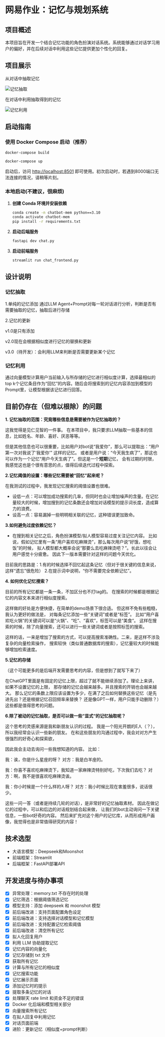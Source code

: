 # 网易作业：记忆与规划系统

## 项目概述
本项目旨在开发一个结合记忆功能的角色扮演对话系统。系统能够通过对话学习用户的偏好，并在后续对话中利用这些记忆提供更加个性化的回复。

## 项目展示

从对话中抽取记忆

![记忆抽取](./assets/记忆抽取.gif)

在对话中利用抽取得到的记忆

![记忆利用](./assets/记忆利用.gif)

## 启动指南

### 使用 Docker Compose 启动（推荐）

```bash
docker-compose build
```
```bash
docker-compose up
```

启动后，访问 [http://localhost:8501](http://localhost:8501) 即可使用。初次启动时，若遇到8000端口无法连接的情况，请稍等片刻。

### 本地启动(不建议，很麻烦)

1. **创建 Conda 环境并安装依赖**
    ```bash
    conda create -n chatbot-mem python==3.10
    conda activate chatbot-mem
    pip install -r requirements.txt
    ```

2. **启动后端服务**
    ```bash
    fastapi dev chat.py
    ```

3. **启动前端服务**
    ```bash
    streamlit run chat_frontend.py
    ```

## 设计说明

### 记忆抽取

1.单纯的记忆添加
通过LLM Agent+Prompt对每一轮对话进行分析，判断是否有需要抽取的记忆，抽取后进行存储

2.记忆的更新

v1.0是只有添加

v2.0现在会根据相似度进行记忆的替换和更新

v3.0（待开发）：会利用LLM来判断是否需要更新某个记忆

### 记忆利用

通过向量模型计算用户当前输入与所存储的记忆进行相似度计算，选择最相似的top k个记忆条目作为“回忆”的内容。随后会将搜索到的记忆内容添加到模型的Prompt里，让模型根据该记忆进行回答。

## 目前仍存在（但难以根除）的问题

**1. 记忆抽取的范围：究竟哪些信息是需要被作为记忆抽取的？**

这我觉得是见仁见智的一件事。
在本项目中，我只要求LLM抽取一些基本的信息，比如姓名、年龄、喜好、厌恶等等。

但是其他信息也可以很重要，比如用户对bot说“我爱你”，那么可以提取出：“用户第一次对我说了‘我爱你’”
这样的记忆。
或者是用户说：“今天我生病了”，那这也可以作为一个记忆“用户今天生病了”。但这是一个**短期**记忆，
会有过期的时限，我感觉这也是个很有意思的点，值得后续迭代过程中探索。

**2.记忆阈值的设置：哪些记忆需要被“回忆”起来呢？**

在我测试的过程中，我发现记忆搜索的阈值设置也很难。

- 设低一点：可以增加成功搜索的几率，但同时也会让增加噪声的含量。在记忆量较大的时候，增加搜到的记忆条数还会增加对话模型的提示词长度，造成算力的浪费。
- 设高一点：容易漏掉一些明明相关联的记忆，这种错误更加致命。

**3.如何避免过度依赖记忆？**

- 在搜到相关记忆之后，角色扮演模型/拟人模型容易过度关注记忆内容。
比如说，假如记忆里有一条“用户喜欢吃麻辣烫”，那么每次用户说“好饿，想吃饭”的时候，
拟人模型都大概率会说“那要么去吃麻辣烫吧？”。长此以往会让用户感觉十分疲惫。
因此下一版本需要针对这样的问题今天优化。

目前我的思路是：1.有的时候选择不回忆起这条记忆（但对于很关键的信息来说，这样“遗忘”很危险）
2.在提示词中说明，“你不需要完全依赖记忆”。

**4. 如何优化记忆搜索？**

目前的所有记忆都是一条一条，不加区分也不打tag的。
在搜索的时候都是根据记忆的内容文本来进行相似度搜索。

这样做的好处是方便快捷，在简单的demo场景下很合适。
但这样不免有些粗糙，我认为更好的做法是，
对每条记忆添加一些“关键词”或者是“标签”。
比如“用户喜欢吃火锅”的关键词可以是“火锅”、“吃”、“喜欢”，标签可以是“美食“。
这样在搜索的时候，除了向量搜索，还可以进行一些关键词或者是按照标签的搜索。

这样的话，一来是增加了搜索的方式，可以提高搜索准确性。二来，是这样不涉及复杂的向量检索操作，
搜索较快（类似普通数据库的搜索），记忆量较大的时候能够增加检索速度。

**5.记忆的存储**

（这个可能更多的是后端开发需要思考的内容，但是想到了就写下来了）

在ChatGPT里面是有固定的记忆上限，超过了就不能继续添加了。理论上来讲，如果不设置记忆的上限，
那存储的记忆会越来越多。并且搜索的开销也会越来越大。
那么记忆的条数上限应该设置为多少，在满了之后如何替换这些记忆（是先进先出？还是根据记忆召回频率来替换？
还是像GPT一样，用户只能手动删除？）这些都是值得思考的问题。

**6.除了被动的记忆抽取，是否可以做一些“显式“的记忆抽取呢？**

这个思考的灵感来源是我和新朋友认识的过程。
我是一个阳光开朗的E人（？），所以我经常会认识一些新的朋友。
在和这些朋友的沟通过程中，我会对对方产生很强烈的好奇心和探索欲，

因此我会主动去询问一些我想知道的内容。
比如：

我：诶，你是什么星座的呀？
对方：我是白羊座的。

我：你喜不喜欢吃麻辣烫下，我知道一家麻辣烫特别好吃，下次我们去吃？
对方：啊，我不是很喜欢吃麻辣烫诶。

我：你小时候是一个什么样的人呀？
对方：我小时候比现在害羞很多，说话很少。

这些一问一答（或者是持续几轮的对话），是非常好的记忆抽取素材。
因此在做记忆的过程中，可以和后边的对话规划结合起来做，
让我们的bot主动询问一下关键信息，一些bot好奇的内容。
然后来扩充对这个用户的记忆库，从而形成用户画像，我觉得也是非常值得研究的内容！


## 技术选型

- 大语言模型：Deepseek和Moonshot
- 前端框架：Streamlit
- 后端框架：FastAPI部署API


## 开发进度与待办事项
- [x] 异常处理：memory.txt 不存在时的处理
- [x] 记忆筛选：根据阈值筛选记忆
- [x] 模型支持：添加 deepseek 和 moonshot 模型
- [x] 前后端改进：支持页面配置角色设定
- [x] 前后端改进：支持选择对话模型和记忆模型
- [x] 前后端改进：支持配置记忆检索阈值
- [x] 前后端改进：清空所有记忆
- [x] 拟人化回复用户
- [x] 利用 LLM 协助提取记忆
- [x] 记忆内容的向量化
- [x] 记忆存储到 txt 文件
- [x] 获取所有记忆
- [x] 计算与所有记忆的相似度
- [x] 记忆搜索功能
- [x] 记忆展示页面
- [x] 添加记忆时的提示
- [x] 提取多条记忆的对话
- [x] 处理聊天 rate limit 和资金不足的错误
- [x] Docker 化后端和模型相关部分
- [x] 向量搜索所有记忆
- [x] 在拟人回复中利用记忆
- [x] 对话页面前端
- [x] 进阶：更新记忆（相似度+prompt判断）
